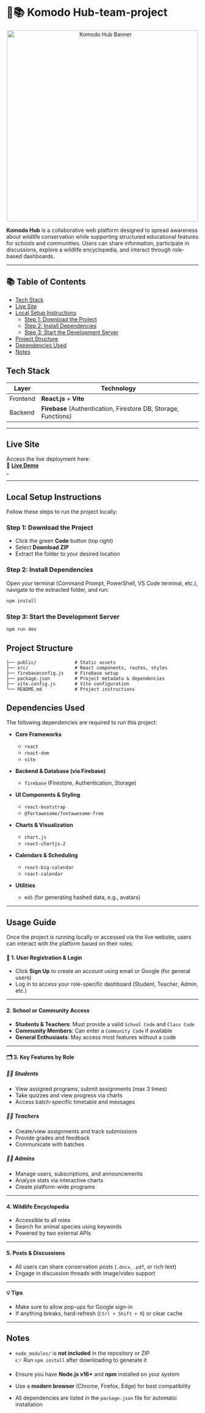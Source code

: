 # 🦎📚  Komodo Hub-team-project


<p align="center">
  <img src="https://github.coventry.ac.uk/binoyn/Komodo-Hub/assets/7019/8acdd238-11f3-464b-8bf1-6d3b80982311" alt="Komodo Hub Banner" width="500"/>
</p>

**Komodo Hub** is a collaborative web platform designed to spread awareness about wildlife conservation while supporting structured educational features for schools and communities. Users can share information, participate in discussions, explore a wildlife encyclopedia, and interact through role-based dashboards.

---
## 📚 Table of Contents

- [Tech Stack](#tech-stack)
- [Live Site](#live-site)
- [Local Setup Instructions](#local-setup-instructions)
  - [Step 1: Download the Project](#step-1-download-the-project)
  - [Step 2: Install Dependencies](#step-2-install-dependencies)
  - [Step 3: Start the Development Server](#step-3-start-the-development-server)
- [Project Structure](#project-structure)
- [Dependencies Used](#dependencies-used)
- [Notes](#notes)


##  Tech Stack

| Layer      | Technology   |
|------------|--------------|
| Frontend   | **React.js** + **Vite** |
| Backend    | **Firebase** (Authentication, Firestore DB, Storage, Functions) |

---

##  Live Site

Access the live deployment here:  
🔗 [**Live Demo**](https://komodo-hub-4ce8c.web.app/)  
_

---

##  Local Setup Instructions

Follow these steps to run the project locally:

### Step 1: Download the Project

- Click the green **Code** button (top right)
- Select **Download ZIP**
- Extract the folder to your desired location

###  Step 2: Install Dependencies

Open your terminal (Command Prompt, PowerShell, VS Code terminal, etc.), navigate to the extracted folder, and run:

```bash
npm install
```

### Step 3: Start the Development Server

```bash
npm run dev
```
## Project Structure

```plaintext
├── public/              # Static assets
├── src/                 # React components, routes, styles
├── firebaseconfig.js    # Firebase setup
├── package.json         # Project metadata & dependencies
├── vite.config.js       # Vite configuration
└── README.md            # Project instructions
```
##  Dependencies Used

The following dependencies are required to run this project:

- **Core Frameworks**  
  - `react`  
  - `react-dom`  
  - `vite`

- **Backend & Database (via Firebase)**  
  - `firebase` (Firestore, Authentication, Storage)

- **UI Components & Styling**  
  - `react-bootstrap`  
  - `@fortawesome/fontawesome-free`

- **Charts & Visualization**  
  - `chart.js`  
  - `react-chartjs-2`

- **Calendars & Scheduling**  
  - `react-big-calendar`  
  - `react-calendar`

- **Utilities**  
  - `md5` (for generating hashed data, e.g., avatars)

---
##  Usage Guide

Once the project is running locally or accessed via the live website, users can interact with the platform based on their roles:

#### 🔐 1. User Registration & Login

- Click **Sign Up** to create an account using email or Google (for general users)
- Log in to access your role-specific dashboard (Student, Teacher, Admin, etc.)

---

####  2. School or Community Access

- **Students & Teachers**: Must provide a valid `School Code` and `Class Code`
- **Community Members**: Can enter a `Community Code` if available
- **General Enthusiasts**: May access most features without a code

---

#### 🗂️ 3. Key Features by Role

##### 👨‍🎓 Students
- View assigned programs, submit assignments (max 3 times)
- Take quizzes and view progress via charts
- Access batch-specific timetable and messages

##### 👩‍🏫 Teachers
- Create/view assignments and track submissions
- Provide grades and feedback
- Communicate with batches

##### 👨‍💼 Admins
- Manage users, subscriptions, and announcements
- Analyze stats via interactive charts
- Create platform-wide programs

---

####  4. Wildlife Encyclopedia

- Accessible to all roles
- Search for animal species using keywords
- Powered by two external APIs

---

####  5. Posts & Discussions

- All users can share conservation posts (`.docx`, `.pdf`, or rich text)
- Engage in discussion threads with image/video support

---

#### 💡 Tips

- Make sure to allow pop-ups for Google sign-in
- If anything breaks, hard-refresh (`Ctrl + Shift + R`) or clear cache

---

##  Notes

- `node_modules/` is **not included** in the repository or ZIP  
  👉 Run `npm install` after downloading to generate it

- Ensure you have **Node.js v16+** and **npm** installed on your system

- Use a **modern browser** (Chrome, Firefox, Edge) for best compatibility

- All dependencies are listed in the `package.json` file for automatic installation

